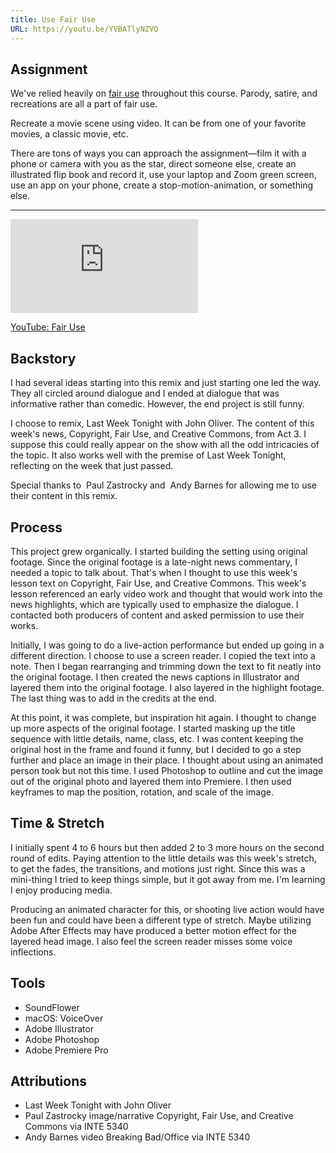 ```yaml
---
title: Use Fair Use
URL: https://youtu.be/YVBATlyNZVQ
---
```


## Assignment
We've relied heavily on [fair use](https://fairuse.stanford.edu/overview/fair-use/what-is-fair-use/) throughout this course. Parody, satire, and recreations are all a part of fair use.

Recreate a movie scene using video. It can be from one of your favorite movies, a classic movie, etc.

There are tons of ways you can approach the assignment—film it with a phone or camera with you as the star, direct someone else, create an illustrated flip book and record it, use your laptop and Zoom green screen, use an app on your phone, create a stop-motion-animation, or something else.

***

<div class="aspect-ratio aspect-ratio--16-9">
  <iframe class="aspect-ratio--content" src="https://www.youtube-nocookie.com/embed/YVBATlyNZVQ" title="YouTube video " frameborder="0" allow="accelerometer; autoplay; clipboard-write; encrypted-media; gyroscope; picture-in-picture" allowfullscreen></iframe>
</div>

[YouTube: Fair Use](https://youtu.be/YVBATlyNZVQ)

## Backstory

I had several ideas starting into this remix and just starting one led the way. They all circled around dialogue and I ended at dialogue that was informative rather than comedic. However, the end project is still funny.

I choose to remix, Last Week Tonight with John Oliver. The content of this week's news, Copyright, Fair Use, and Creative Commons, from Act 3. I suppose this could really appear on the show with all the odd intricacies of the topic. It also works well with the premise of Last Week Tonight, reflecting on the week that just passed.

Special thanks to ﻿ Paul Zastrocky  and ﻿ Andy Barnes  for allowing me to use their content in this remix.

## Process

This project grew organically. I started building the setting using original footage. Since the original footage is a late-night news commentary, I needed a topic to talk about. That's when I thought to use this week's lesson text on Copyright, Fair Use, and Creative Commons. This week's lesson referenced an early video work and thought that would work into the news highlights, which are typically used to emphasize the dialogue. I contacted both producers of content and asked permission to use their works.

Initially, I was going to do a live-action performance but ended up going in a different direction. I choose to use a screen reader. I copied the text into a note. Then I began rearranging and trimming down the text to fit neatly into the original footage. I then created the news captions in Illustrator and layered them into the original footage. I also layered in the highlight footage. The last thing was to add in the credits at the end.

At this point, it was complete, but inspiration hit again. I thought to change up more aspects of the original footage. I started masking up the title sequence with little details, name, class, etc. I was content keeping the original host in the frame and found it funny, but I decided to go a step further and place an image in their place. I thought about using an animated person took but not this time. I used Photoshop to outline and cut the image out of the original photo and layered them into Premiere. I then used keyframes to map the position, rotation, and scale of the image.

## Time & Stretch

I initially spent 4 to 6 hours but then added 2 to 3 more hours on the second round of edits. Paying attention to the little details was this week's stretch, to get the fades, the transitions, and motions just right. Since this was a mini-thing I tried to keep things simple, but it got away from me. I'm learning I enjoy producing media.

Producing an animated character for this, or shooting live action would have been fun and could have been a different type of stretch. Maybe utilizing Adobe After Effects may have produced a better motion effect for the layered head image. I also feel the screen reader misses some voice inflections.

## Tools

- SoundFlower
- macOS: VoiceOver
- Adobe Illustrator
- Adobe Photoshop
- Adobe Premiere Pro

## Attributions

- Last Week Tonight with John Oliver
- Paul Zastrocky image/narrative Copyright, Fair Use, and Creative Commons via INTE 5340
- Andy Barnes video Breaking Bad/Office via INTE 5340
